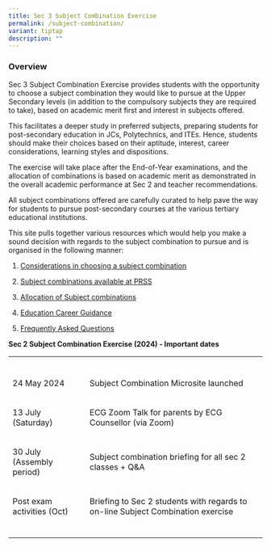 ```yaml
---
title: Sec 3 Subject Combination Exercise
permalink: /subject-combination/
variant: tiptap
description: ""
---
```

<h3>Overview</h3>
<p>Sec 3 Subject Combination Exercise provides students with the opportunity
to choose a subject combination they would like to pursue at the Upper
Secondary levels (in addition to the compulsory subjects they are required
to take), based on academic merit first and interest in subjects offered.</p>
<p>This facilitates a deeper study in preferred subjects, preparing students
for post-secondary education in JCs, Polytechnics, and ITEs. Hence, students
should make their choices based on their aptitude, interest, career considerations,
learning styles and dispositions.</p>
<p>The exercise will take place after the End-of-Year examinations, and the
allocation of combinations is based on academic merit as demonstrated in
the overall academic performance at Sec 2 and teacher recommendations.</p>
<p>All subject combinations offered are carefully curated to help pave the
way for students to pursue post-secondary courses at the various tertiary
educational institutions.</p>
<p>This site pulls together various resources which would help you make a
sound decision with regards to the subject combination to pursue and is
organised in the following manner:</p>
<ol data-tight="true" class="tight">
<li>
<p><a href="/considerations-in-choosing-a-subject-combination/" rel="noopener noreferrer nofollow" target="_blank">Considerations in choosing a subject combination</a>
</p>
</li>
<li>
<p><a href="/list-of-subject-combinations/" rel="noopener noreferrer nofollow" target="_blank">Subject combinations available at PRSS</a>
</p>
</li>
<li>
<p><a href="/allocations-of-subject-combinations/" rel="noopener noreferrer nofollow" target="_blank">Allocation of Subject combinations</a>
</p>
</li>
<li>
<p><a href="/education-career-guidance/" rel="noopener noreferrer nofollow" target="_blank">Education Career Guidance</a>
</p>
</li>
<li>
<p><a href="/frequently-asked-questions/" rel="noopener noreferrer nofollow" target="_blank">Frequently Asked Questions</a>
</p>
</li>
</ol>
<p><strong>Sec 2 Subject Combination Exercise (2024) - Important dates</strong>
</p>
<table style="minWidth: 50px">
<colgroup>
<col>
<col>
</colgroup>
<tbody>
<tr>
<th rowspan="1" colspan="1">
<p></p>
</th>
<th rowspan="1" colspan="1">
<p></p>
</th>
</tr>
<tr>
<td rowspan="1" colspan="1">
<p>24 May 2024</p>
</td>
<td rowspan="1" colspan="1">
<p>Subject Combination Microsite launched</p>
</td>
</tr>
<tr>
<td rowspan="1" colspan="1">
<p>13 July (Saturday)</p>
</td>
<td rowspan="1" colspan="1">
<p>ECG Zoom Talk for parents by ECG Counsellor (via Zoom)</p>
</td>
</tr>
<tr>
<td rowspan="1" colspan="1">
<p>30 July (Assembly period)</p>
</td>
<td rowspan="1" colspan="1">
<p>Subject combination briefing for all sec 2 classes + Q&amp;A</p>
</td>
</tr>
<tr>
<td rowspan="1" colspan="1">
<p>Post exam activities (Oct)</p>
</td>
<td rowspan="1" colspan="1">
<p>Briefing to Sec 2 students with regards to on-line Subject Combination
exercise</p>
</td>
</tr>
<tr>
<td rowspan="1" colspan="1">
<p></p>
</td>
<td rowspan="1" colspan="1">
<p></p>
</td>
</tr>
</tbody>
</table>
<p></p>